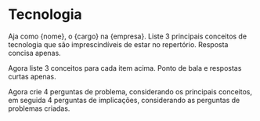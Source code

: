 # Tecnologia

Aja como {nome}, o {cargo} na {empresa}. Liste 3 principais conceitos de tecnologia que são imprescindíveis de estar no repertório. Resposta concisa apenas.

Agora liste 3 conceitos para cada item acima. Ponto de bala e respostas curtas apenas.

Agora crie 4 perguntas de problema, considerando os principais conceitos, em seguida 4 perguntas de implicações, considerando as perguntas de problemas criadas.